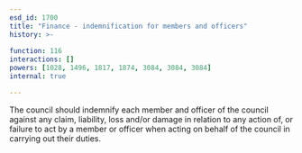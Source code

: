 ```yaml
---
esd_id: 1700
title: "Finance - indemnification for members and officers"
history: >-
  
function: 116
interactions: []
powers: [1028, 1496, 1817, 1874, 3084, 3084, 3084]
internal: true

---
```


The council should indemnify each member and officer of the council against any claim, liability, loss and/or damage in relation to any action of, or failure to act by a member or officer when acting on behalf of the council in carrying out their duties.

